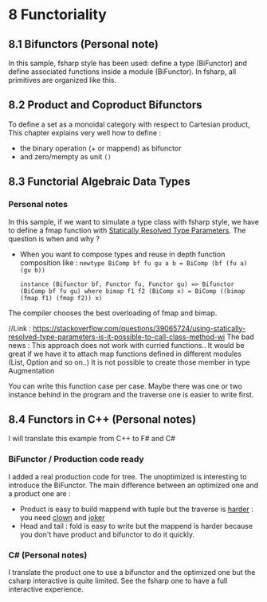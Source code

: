 # 8 Functoriality

## 8.1 Bifunctors (Personal note)
In this sample, fsharp style has been used: define a type (BiFunctor) and define associated functions inside a module (BiFunctor).
In fsharp, all primitives are organized like this.

## 8.2 Product and Coproduct Bifunctors
To define a set as a monoidal category with respect to Cartesian product, This chapter explains very well how to define : 
 - the binary operation (+ or mappend) as bifunctor 
 - and zero/mempty as unit ```()```
 
## 8.3 Functorial Algebraic Data Types

### Personal notes
In this sample, if we want to simulate a type class with fsharp style, we have to define a fmap function with [Statically Resolved Type Parameters](https://docs.microsoft.com/en-us/dotnet/fsharp/language-reference/generics/statically-resolved-type-parameters).
The question is when and why ? 
 - When you want to compose types and reuse in depth function composition like : 
    ```newtype BiComp bf fu gu a b = BiComp (bf (fu a) (gu b))```

	```instance (Bifunctor bf, Functor fu, Functor gu) => Bifunctor (BiComp bf fu gu) where bimap f1 f2 (BiComp x) = BiComp ((bimap (fmap f1) (fmap f2)) x)```

The compiler chooses the best overloading of fmap and bimap.

//Link : https://stackoverflow.com/questions/39065724/using-statically-resolved-type-parameters-is-it-possible-to-call-class-method-wi
The bad news : This approach does not work with curried functions.. It would be great if we have it to attach map functions defined in different modules (List, Option and so on..)
It is not possible to create those member in type Augmentation

You can write this function case per case. Maybe there was one or two instance behind in the program and the traverse one is easier to write first.

## 8.4 Functors in C++ (Personal notes)
I will translate this example from C++ to F# and C#

### BiFunctor / Production code ready
I added a real production code for tree. The unoptimized is interesting to introduce the BiFunctor.
The main difference between an optimized one and a product one are : 
 - Product is easy to build mappend with tuple but the traverse is [harder](https://hackage.haskell.org/package/bifunctors-5/docs/Data-Bifunctor.html#t:Bifunctor) : you need [clown](https://hackage.haskell.org/package/bifunctors-5/docs/Data-Bifunctor-Clown.html#t:Clown) and [joker](https://hackage.haskell.org/package/bifunctors-5/docs/Data-Bifunctor-Joker.html#t:Joker)
 - Head and tail : fold is easy to write but the mappend is harder because you don't have product and bifunctor to do it quickly.

### C# (Personal notes)
I translate the product one to use a bifunctor and the optimized one but the csharp interactive is quite limited. See the fsharp one to have a full interactive experience.
